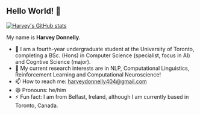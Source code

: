 ## Hello World! 🤗

[![Harvey's GitHub stats](https://github-readme-stats.vercel.app/api?username=harveyrdonnelly&show_icons=true&theme=synthwave)](https://github.com/anuraghazra/github-readme-stats)

My name is **Harvey Donnelly**. 
- 🔭 I am a fourth-year undergraduate student at the University of Toronto, completing a BSc. (Hons) in Computer Science (specialist, focus in AI) and Cogntive Science (major).
- 🌱 My current research interests are in NLP, Computational Linguistics, Reinforcement Learning and Computational Neuroscience!
- 📫 How to reach me: harveydonnelly404@gmail.com
- 😄 Pronouns: he/him
- ⚡ Fun fact: I am from Belfast, Ireland, although I am currently based in Toronto, Canada.
